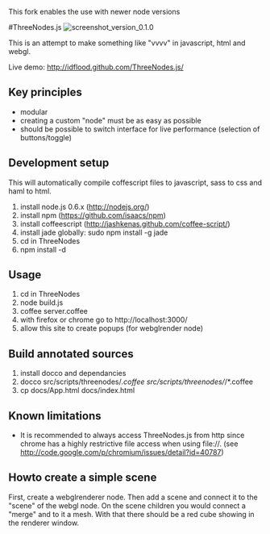 This fork enables the use with newer node versions

#ThreeNodes.js
![screenshot_version_0.1.0](public/misc/screenshot1.jpg)  

This is an attempt to make something like "vvvv" in javascript, html and webgl.

Live demo: http://idflood.github.com/ThreeNodes.js/

## Key principles
- modular
- creating a custom "node" must be as easy as possible
- should be possible to switch interface for live performance (selection of buttons/toggle)

## Development setup
This will automatically compile coffescript files to javascript, sass to css and haml to html.

1. install node.js 0.6.x (http://nodejs.org/) 
2. install npm (https://github.com/isaacs/npm)
3. install coffeescript (http://jashkenas.github.com/coffee-script/)
4. install jade globally: sudo npm install -g jade
5. cd in ThreeNodes
6. npm install -d

## Usage
1. cd in ThreeNodes
2. node build.js
3. coffee server.coffee
3. with firefox or chrome go to http://localhost:3000/
4. allow this site to create popups (for webglrender node)

## Build annotated sources
1. install docco and dependancies
2. docco src/scripts/threenodes/*.coffee src/scripts/threenodes/*/*.coffee
3. cp docs/App.html docs/index.html

## Known limitations
- It is recommended to always access ThreeNodes.js from http since chrome has a highly restrictive file access when using file://. (see http://code.google.com/p/chromium/issues/detail?id=40787)

## Howto create a simple scene
First, create a webglrenderer node. Then add a scene and connect it to the "scene" of the webgl node. On the scene children you would connect a "merge" and to it a mesh. With that there should be a red cube showing in the renderer window.
